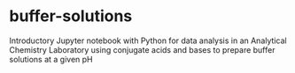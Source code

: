 # buffer-solutions
Introductory Jupyter notebook with Python for data analysis in an Analytical Chemistry Laboratory using conjugate acids and bases to prepare buffer solutions at a given pH
